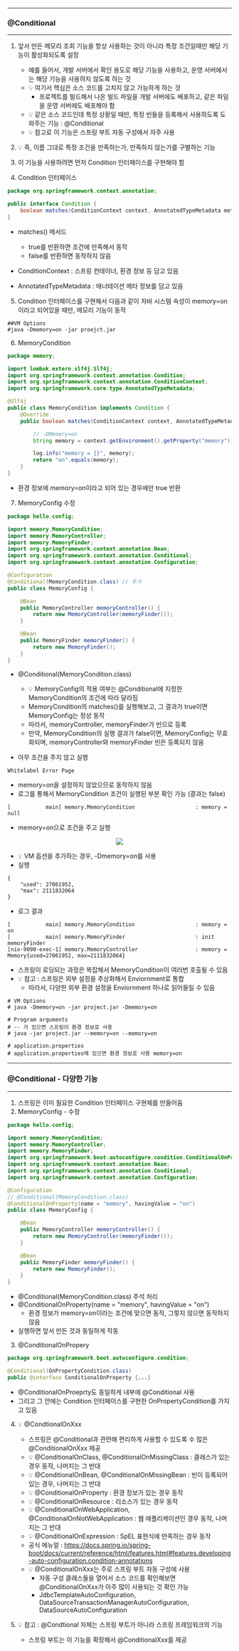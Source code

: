 -----
### @Conditional
-----
1. 앞서 만든 메모리 조회 기능을 항상 사용하는 것이 아니라 특정 조건일때만 해당 기능이 활성화되도록 설정
   - 예를 들어서, 개발 서버에서 확인 용도로 해당 기능을 사용하고, 운영 서버에서는 해당 기능을 사용하지 않도록 하는 것
   - 💡 여기서 핵심은 소스 코드를 고치지 않고 가능하게 하는 것
     + 프로젝트를 빌드해서 나온 빌드 파일을 개발 서버에도 배포하고, 같은 파일을 운영 서버에도 배포해야 함
   - 💡 같은 소스 코드인데 특정 상황일 때만, 특정 빈들을 등록해서 사용하도록 도와주는 기능 : @Conditional
   - 💡 참고로 이 기능은 스프링 부트 자동 구성에서 자주 사용

2. 💡 즉, 이름 그대로 특정 조건을 만족하는가, 만족하지 않는가를 구별하는 기능
3. 이 기능을 사용하려면 먼저 Condition 인터페이스를 구현해야 함
4. Condition 인터페이스
```java
package org.springframework.context.annotation;

public interface Condition {
    boolean matches(ConditionContext context, AnnotatedTypeMetadata metadata);
}
```

  - matches() 메서드
    + true를 반환하면 조건에 만족해서 동작
    + false를 반환하면 동작하지 않음

  - ConditionContext : 스프링 컨테이너, 환경 정보 등 담고 있음
  - AnnotatedTypeMetadata : 애너테이션 메타 정보를 담고 있음

5. Condition 인터페이스를 구현해서 다음과 같이 자바 시스템 속성이 memory=on 이라고 되어있을 때만, 메모리 기능이 동작
```
##VM Options
#java -Dmemory=on -jar proejct.jar
```

6. MemoryCondition
```java
package memory;

import lombok.extern.slf4j.Slf4j;
import org.springframework.context.annotation.Condition;
import org.springframework.context.annotation.ConditionContext;
import org.springframework.core.type.AnnotatedTypeMetadata;

@Slf4j
public class MemoryCondition implements Condition {
    @Override
    public boolean matches(ConditionContext context, AnnotatedTypeMetadata metadata) {

        // -DMmoery=on
        String memory = context.getEnvironment().getProperty("memory");

        log.info("memory = {}", memory);
        return "on".equals(memory);
    }
}
```
  - 환경 정보에 memory=on이라고 되어 있는 경우에만 true 반환

7. MemoryConfig 수정
```java
package hello.config;

import memory.MemoryCondition;
import memory.MemoryController;
import memory.MemoryFinder;
import org.springframework.context.annotation.Bean;
import org.springframework.context.annotation.Conditional;
import org.springframework.context.annotation.Configuration;

@Configuration
@Conditional(MemoryCondition.class) // 추가
public class MemoryConfig {

    @Bean
    public MemoryController memoryController() {
        return new MemoryController(memoryFinder());
    }

    @Bean
    public MemoryFinder memoryFinder() {
        return new MemoryFinder();
    }
}
```
  - @Conditional(MemoryCondition.class)
    + 💡 MemoryConfig의 적용 여부는 @Conditional에 지정한 MemoryCondition의 조건에 따라 달라짐
    + MemoryCondition의 matches()를 실행해보고, 그 결과가 true이면 MemoryConfig는 정상 동작
    + 따라서, memoryController, memoryFinder가 빈으로 등록
    + 만약, MemoryCondition의 실행 결과가 false이면, MemoryConfig는 무효화되며, memoryController와 memoryFinder 빈은 등록되지 않음

  - 아무 조건을 주지 않고 실행
```
Whitelabel Error Page
```
  - memory=on을 설정하지 않았으므로 동작하지 않음
  - 로그를 통해서 MemoryCondition 조건이 실행된 부분 확인 가능 (결과는 false)
```
[           main] memory.MemoryCondition                   : memory = null
```

  - memory=on으로 조건을 주고 실행
<div align="center">
<img src="https://github.com/user-attachments/assets/120b215e-ebcd-42cc-829b-cd600e68e7bb">
</div>

  - 💡 VM 옵션을 추가하는 경우, -Dmemory=on를 사용
  - 실행
```
{
    "used": 27061952,
    "max": 2111832064
}
```
  - 로그 결과
```
[           main] memory.MemoryCondition                   : memory = on
[           main] memory.MemoryFinder                      : init memoryFinder
[nio-9090-exec-1] memory.MemoryController                  : memory = Memory{used=27061952, max=2111832064}
```
  - 스프링이 로딩되는 과정은 복잡해서 MemoryCondition이 여러번 호출될 수 있음
  - 💡 참고 : 스프링은 외부 설정을 추상화해서 Enviornment로 통합
    + 따라서, 다양한 외부 환경 설정을 Enviornment 하나로 읽어들일 수 있음
```
# VM Options
# java -Dmemory=on -jar project.jar -Dmemory=on

# Program arguments
# -- 가 있으면 스프링이 환경 정보로 사용
# java -jar project.jar --memory=on --memory=on

# application.properties
# application.properties에 있으면 환경 정보로 사용 memory=on
```

-----
### @Conditional - 다양한 기능
-----
1. 스프링은 이미 필요한 Condition 인터페이스 구현체를 만들어둠
2. MemoryConfig - 수정
```java
package hello.config;

import memory.MemoryCondition;
import memory.MemoryController;
import memory.MemoryFinder;
import org.springframework.boot.autoconfigure.condition.ConditionalOnProperty;
import org.springframework.context.annotation.Bean;
import org.springframework.context.annotation.Conditional;
import org.springframework.context.annotation.Configuration;

@Configuration
// @Conditional(MemoryCondition.class)
@ConditionalOnProperty(name = "memory", havingValue = "on")
public class MemoryConfig {

    @Bean
    public MemoryController memoryController() {
        return new MemoryController(memoryFinder());
    }

    @Bean
    public MemoryFinder memoryFinder() {
        return new MemoryFinder();
    }
}
```

  - @Conditional(MemoryCondition.class) 주석 처리
  - @ConditionalOnProperty(name = "memory", havingValue = "on")
    + 환경 정보가 memory=on이라는 조건에 맞으면 동작, 그렇지 않으면 동작하지 않음
  - 실행하면 앞서 만든 것과 동일하게 작동

3. @ConditionalOnPropery
```java
package org.springframework.boot.autoconfigure.condition;

@Conditional(OnPropertyCondition.class)
public @interface ConditionalOnProperty {...}
```
  - @ConditionalOnProeprty도 동일하게 내부에 @Conditional 사용
  - 그리고 그 안에는 Condition 인터페이스를 구현한 OnPropertyCondition를 가지고 있음

4. 💡 @CondtionalOnXxx
   - 스프링은 @Conditional과 관련해 편리하게 사용할 수 있도록 수 많은 @ConditionalOnXxx 제공
   - 💡 @ConditionalOnClass, @ConditionalOnMissingClass : 클래스가 있는 경우 동작, 나머지는 그 반대
   - 💡 @ConditionalOnBean, @ConditionalOnMissingBean : 빈이 등록되어 있는 경우, 나머지는 그 반대
   - 💡 @ConditionalOnProperty : 환경 정보가 있는 경우 동작
   - 💡 @ConditionalOnResource : 리소스가 있는 경우 동작
   - 💡 @ConditionalOnWebApplication, @ConditionalOnNotWebApplication : 웹 애플리케이션인 경우 동작, 나머지는 그 반대
   - 💡 @ConditionalOnExpression : SpEL 표현식에 만족하는 경우 동작
   - 공식 메뉴얼 : https://docs.spring.io/spring-boot/docs/current/reference/html/features.html#features.developing-auto-configuration.condition-annotations
   - 💡 @ConditionalOnXxx는 주로 스프링 부트 자동 구성에 사용
     + 자동 구성 클래스들을 열어서 소스 코드를 확인해보면 @ConditionalOnXxx가 아주 많이 사용되는 것 확인 가능
     + JdbcTemplateAutoConfiguration, DataSourceTransactionManagerAutoConfiguration, DataSourceAutoConfiguration

5. 💡 참고 : @Condtional 자체는 스프링 부트가 아니라 스프링 프레임워크의 기능
   - 스프링 부트는 이 기능을 확장해서 @ConditionalXxx를 제공
